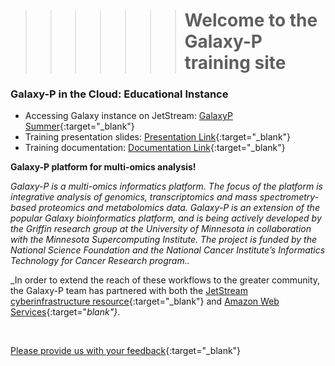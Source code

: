 <p align="center"> 

>>>>>>># Welcome to the Galaxy-P training site

</p>

### **Galaxy-P in the Cloud: Educational Instance**

- Accessing Galaxy instance on JetStream: [GalaxyP Summer](http://z.umn.edu/galaxypsummer){:target="_blank"}
- Training presentation slides: [Presentation Link](https://z.umn.edu/ASMS2017presentation){:target="_blank"}
- Training documentation: [Documentation Link](https://z.umn.edu/ASMS2017documentation){:target="_blank"}

**Galaxy-P platform for multi-omics analysis!**

_Galaxy-P is a multi-omics informatics platform. The focus of the platform is integrative analysis of genomics, transcriptomics and mass spectrometry-based proteomics and metabolomics data. Galaxy-P is an extension of the popular Galaxy bioinformatics platform, and is being actively developed by the Griffin research group at the University of Minnesota in collaboration with the Minnesota Supercomputing Institute.  The project is funded by the National Science Foundation and the National Cancer Institute’s Informatics Technology for Cancer Research program.._

_In order to extend the reach of these workflows to the greater community, the Galaxy-P team has partnered with both the [JetStream cyberinfrastructure resource](http://jetstream-cloud.org/){:target="_blank"} and [Amazon Web Services](https://aws.amazon.com){:target="_blank"}_.  


<br>

[Please provide us with your feedback](https://z.umn.edu/asms2017fb){:target="_blank"}
